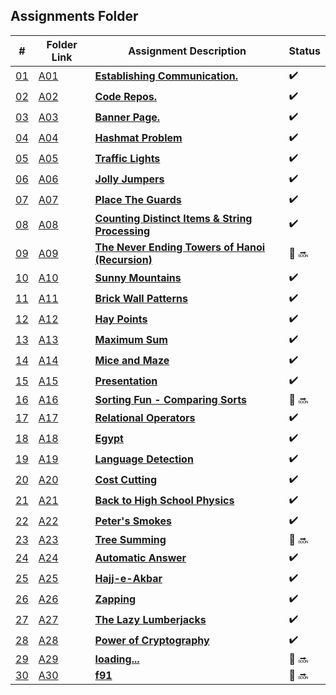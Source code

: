 ## Assignments Folder

|                                                  #                                                   | Folder Link                                                                                           | Assignment Description                                                                                                        | Status |
| :--------------------------------------------------------------------------------------------------: | ----------------------------------------------------------------------------------------------------- | ----------------------------------------------------------------------------------------------------------------------------- | ------ |
| [01](https://docs.google.com/spreadsheets/d/1jAkhTTA8b8BxF5ckkyct44jOz8PNmREB9QxGERVDSeY/edit#gid=0) | [A01](https://docs.google.com/spreadsheets/d/1jAkhTTA8b8BxF5ckkyct44jOz8PNmREB9QxGERVDSeY/edit#gid=0) | [**Establishing Communication.**](https://docs.google.com/spreadsheets/d/1jAkhTTA8b8BxF5ckkyct44jOz8PNmREB9QxGERVDSeY/edit#gid=0)          |:heavy_check_mark: |
| [02](https://github.com/LoicKonan/4883-PT-Konan/tree/master/Assignments) | [A02](https://github.com/LoicKonan/4883-PT-Konan/tree/master/Assignments)                             | [**Code Repos.**](https://github.com/LoicKonan/4883-PT-Konan/tree/master/Assignments)                                                    | :heavy_check_mark: |
| [03](./A03) | [A03](./A03) | [**Banner Page.**](A03)          | :heavy_check_mark: |
| [04](./A04) | [A04](./A04) | [**Hashmat Problem**](A04)       | :heavy_check_mark: |
| [05](./A05) | [A05](./A05) | [**Traffic Lights**](A05)        | :heavy_check_mark: |
| [06](./A06) | [A06](./A06) | [**Jolly Jumpers**](A06)         | :heavy_check_mark: |
| [07](./A07) | [A07](./A07) | [**Place The Guards**](A07)      | :heavy_check_mark: |
| [08](./A08) | [A08](./A08) | [**Counting Distinct Items & String Processing**](A08)|:heavy_check_mark:|
| [09](./A09) | [A09](./A09) | [**The Never Ending Towers of Hanoi (Recursion)**](A09)| 🔴 🔜 |
| [10](./A10) | [A10](./A10) | [**Sunny Mountains**](A10)      |:heavy_check_mark:|
| [11](./A11) | [A11](./A11) | [**Brick Wall Patterns**](A11)  |:heavy_check_mark:|
| [12](./A12) | [A12](./A12) | [**Hay Points**](A12)           |:heavy_check_mark:|
| [13](./A13) | [A13](./A13) | [**Maximum Sum**](A13)          |:heavy_check_mark:|
| [14](./A14) | [A14](./A14) | [**Mice and Maze**](A14)        |:heavy_check_mark:|
| [15](./A15) | [A15](./A15) | [**Presentation**](A15)         |:heavy_check_mark:|
| [16](./A16) | [A16](./A16) | [**Sorting Fun - Comparing Sorts**](A16) |🔴 🔜|
| [17](./A17) | [A17](./A17) | [**Relational Operators**](A17) | :heavy_check_mark: |
| [18](./A18) | [A18](./A18) | [**Egypt**](A18)                | :heavy_check_mark: |
| [19](./A19) | [A19](./A19) | [**Language Detection**](A19)   | :heavy_check_mark: |
| [20](./A20) | [A20](./A20) | [**Cost Cutting**](A20)         | :heavy_check_mark: |
| [21](./A21) | [A21](./A21) | [**Back to High School Physics**](A21) | :heavy_check_mark: |
| [22](./A22) | [A22](./A22) | [**Peter's Smokes**](A22)       | :heavy_check_mark: |
| [23](./A23) | [A23](./A23) | [**Tree Summing**](A23)         | 🔴 🔜 |
| [24](./A24) | [A24](./A24) | [**Automatic Answer**](A24)     | :heavy_check_mark: |
| [25](./A25) | [A25](./A25) | [**Hajj-e-Akbar**](A25)         | :heavy_check_mark: |
| [26](./A26) | [A26](./A26) | [**Zapping**](A26)              | :heavy_check_mark: |
| [27](./A27) | [A27](./A27) | [**The Lazy Lumberjacks**](A27) | :heavy_check_mark: |
| [28](./A28) | [A28](./A28) | [**Power of Cryptography**](A28)| :heavy_check_mark: |
| [29](./A29) | [A29](./A29) | [**loading...**](A29)           | 🔴 🔜 |
| [30](./A30) | [A30](./A30) | [**f91**](A30)                 | 🔴 🔜 |
